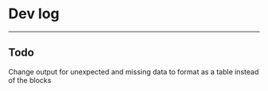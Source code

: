 # Dev log 
---

## Todo
Change output for unexpected and missing data to format as a table instead of the blocks
